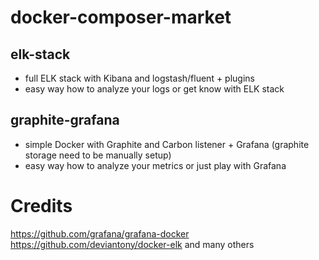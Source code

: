 # docker-composer-market

## elk-stack
* full ELK stack with Kibana and logstash/fluent + plugins
* easy way how to analyze your logs or get know with ELK stack

## graphite-grafana
* simple Docker with Graphite and Carbon listener + Grafana (graphite storage need to be manually setup)
* easy way how to analyze your metrics or just play with Grafana

# Credits
https://github.com/grafana/grafana-docker
https://github.com/deviantony/docker-elk
and many others
